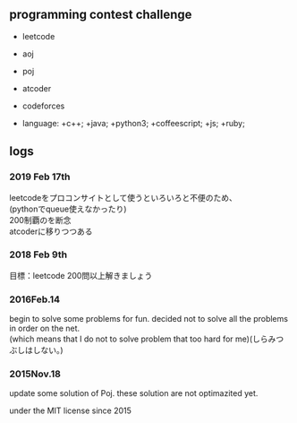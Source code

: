 ## programming contest challenge

  - leetcode  
  - aoj 
  - poj 
  - atcoder 
  - codeforces 

  - language:
    +c++;
    +java;
    +python3;
    +coffeescript;
    +js;
    +ruby;

## logs

### 2019 Feb 17th  
leetcodeをプロコンサイトとして使うといろいろと不便のため、　  
(pythonでqueue使えなかったり)  
200制覇のを断念  
atcoderに移りつつある

### 2018 Feb 9th
目標：leetcode 200問以上解きましょう

### 2016Feb.14
begin to solve some problems for fun.
decided not to solve all the problems in order on the net.  
(which means that I do not to solve problem that too hard for me)(しらみつぶしはしない。)

### 2015Nov.18
update some solution of Poj.
these solution are not optimazited yet.

under the MIT license since 2015

